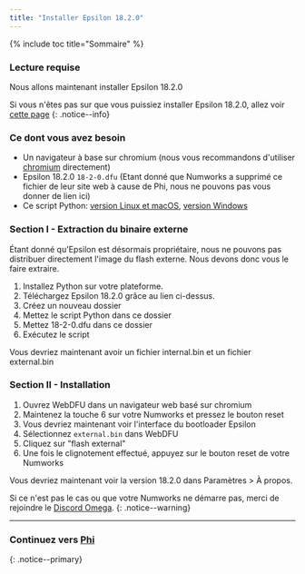 ```yaml
---
title: "Installer Epsilon 18.2.0"
---
```


{% include toc title="Sommaire" %}

### Lecture requise

Nous allons maintenant installer Epsilon 18.2.0

Si vous n'êtes pas sur que vous puissiez installer Epsilon 18.2.0, allez voir [cette page](check-version-change-eligibility)
{: .notice--info}

### Ce dont vous avez besoin

- Un navigateur à base sur chromium (nous vous recommandons d'utiliser [chromium](https://www.chromium.org/chromium-projects/) directement)
- Epsilon 18.2.0 `18-2-0.dfu` (Etant donné que Numworks a supprimé ce fichier de leur site web à cause de Phi, nous ne pouvons pas vous donner de lien ici)
- Ce script Python: [version Linux et macOS](images/unpack.py), [version Windows](images/unpack-win.py)

### Section I - Extraction du binaire externe

Étant donné qu'Epsilon est désormais propriétaire, nous ne pouvons pas distribuer directement l'image du flash externe.
Nous devons donc vous le faire extraire.

1. Installez Python sur votre plateforme.
2. Téléchargez Epsilon 18.2.0 grâce au lien ci-dessus.
3. Créez un nouveau dossier
4. Mettez le script Python dans ce dossier
5. Mettez 18-2-0.dfu dans ce dossier
6. Exécutez le script

Vous devriez maintenant avoir un fichier internal.bin et un fichier external.bin

### Section II - Installation

1. Ouvrez WebDFU dans un navigateur web basé sur chromium
2. Maintenez la touche 6 sur votre Numworks et pressez le bouton reset
3. Vous devriez maintenant voir l'interface du bootloader Epsilon
4. Sélectionnez `external.bin` dans WebDFU
5. Cliquez sur "flash external"
6. Une fois le clignotement effectué, appuyez sur le bouton reset de votre Numworks

Vous devriez maintenant voir la version 18.2.0 dans Paramètres > À propos.

Si ce n'est pas le cas ou que votre Numworks ne démarre pas, merci de rejoindre le [Discord Omega](https://discord.gg/X2TWhh9).
{: .notice--warning}

___

### Continuez vers [Phi](phi)
{: .notice--primary}
